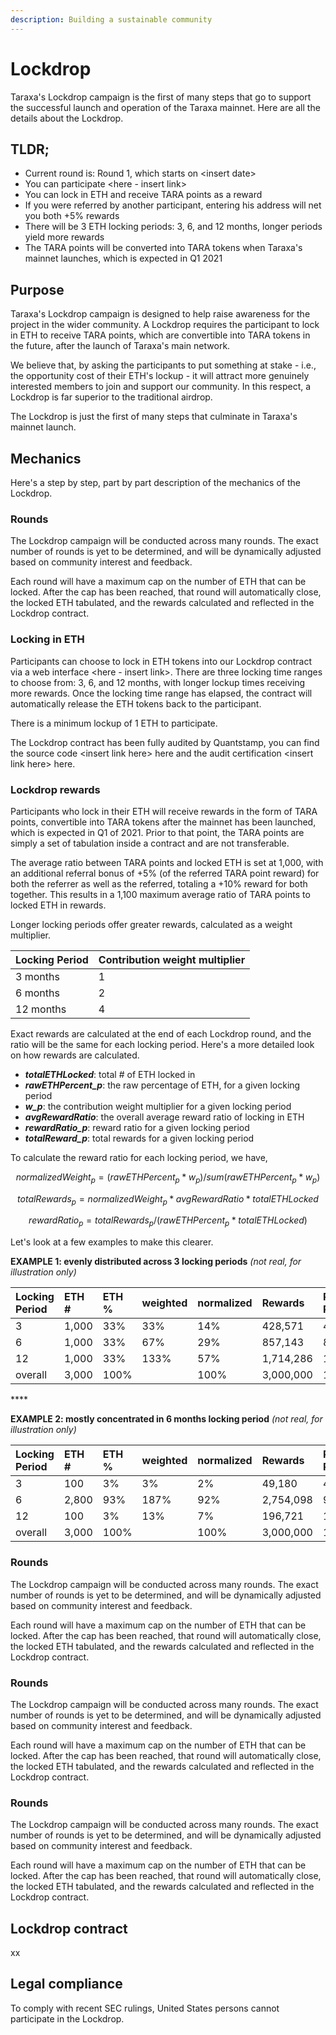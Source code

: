 ```yaml
---
description: Building a sustainable community
---
```


# Lockdrop

Taraxa's Lockdrop campaign is the first of many steps that go to support the successful launch and operation of the Taraxa mainnet. Here are all the details about the Lockdrop. 

## TLDR; 

* Current round is: Round 1, which starts on &lt;insert date&gt; 
* You can participate &lt;here - insert link&gt;
* You can lock in ETH and receive TARA points as a reward
* If you were referred by another participant, entering his address will net you both +5% rewards
* There will be 3 ETH locking periods: 3, 6, and 12 months, longer periods yield more rewards
* The TARA points will be converted into TARA tokens when Taraxa's mainnet launches, which is expected in Q1 2021

## Purpose

Taraxa's Lockdrop campaign is designed to help raise awareness for the project in the wider community. A Lockdrop requires the participant to lock in ETH to receive TARA points, which are convertible into TARA tokens in the future, after the launch of Taraxa's main network.

We believe that, by asking the participants to put something at stake - i.e., the opportunity cost of their ETH's lockup - it will attract more genuinely interested members to join and support our community. In this respect, a Lockdrop is far superior to the traditional airdrop. 

The Lockdrop is just the first of many steps that culminate in Taraxa's mainnet launch. 

## Mechanics

Here's a step by step, part by part description of the mechanics of the Lockdrop. 

### Rounds 

The Lockdrop campaign will be conducted across many rounds. The exact number of rounds is yet to be determined, and will be dynamically adjusted based on community interest and feedback. 

Each round will have a maximum cap on the number of ETH that can be locked. After the cap has been reached, that round will automatically close, the locked ETH tabulated, and the rewards calculated and reflected in the Lockdrop contract. 

### 

### Locking in ETH

Participants can choose to lock in ETH tokens into our Lockdrop contract via a web interface &lt;here - insert link&gt;. There are three locking time ranges to choose from: 3, 6, and 12 months, with longer lockup times receiving more rewards. Once the locking time range has elapsed, the contract will automatically release the ETH tokens back to the participant. 

There is a minimum lockup of 1 ETH to participate.

The Lockdrop contract has been fully audited by Quantstamp,  you can find the source code &lt;insert link here&gt; here and the audit certification &lt;insert link here&gt; here. 



### Lockdrop rewards 

Participants who lock in their ETH will receive rewards in the form of TARA points, convertible into TARA tokens after the mainnet has been launched, which is expected in Q1 of 2021. Prior to that point, the TARA points are simply a set of tabulation inside a contract and are not transferable.  

The average ratio between TARA points and locked ETH is set at 1,000, with an additional referral bonus of +5% \(of the referred TARA point reward\) for both the referrer as well as the referred, totaling a +10% reward for both together. This results in a 1,100 maximum average ratio of TARA points to locked ETH in rewards. 

Longer locking periods offer greater rewards, calculated as a weight multiplier. 

| Locking Period | Contribution weight multiplier |
| :--- | :--- |
| 3 months | 1 |
| 6 months | 2 |
| 12 months | 4 |

Exact rewards are calculated at the end of each Lockdrop round, and the ratio will be the same for each locking period. Here's a more detailed look on how rewards are calculated.

* _**totalETHLocked**_: total \# of ETH locked in
* _**rawETHPercent\_p**_: the raw percentage of ETH, for a given locking period 
* _**w\_p**_: the contribution weight multiplier for a given locking period
* _**avgRewardRatio**_: the overall average reward ratio of locking in ETH
* _**rewardRatio\_p**_: reward ratio for a given locking period
* _**totalReward\_p**_: total rewards for a given locking period  

To calculate the reward ratio for each locking period, we have, 

$$
normalizedWeight_p =(rawETHPercent_p*w_p) / sum(rawETHPercent_p*w_p)
$$

$$
totalRewards_p=normalizedWeight_p*avgRewardRatio*totalETHLocked
$$

$$
rewardRatio_p = totalRewards_p / (rawETHPercent_p*totalETHLocked)
$$

Let's look at a few examples to make this clearer.

**EXAMPLE 1: evenly distributed across 3 locking periods** _\(not real, for illustration only\)_

| Locking Period | ETH \# | ETH % | weighted | normalized | Rewards | Reward Ratio |
| :--- | :--- | :--- | :--- | :--- | :--- | :--- |
| 3 | 1,000 | 33% | 33% | 14% | 428,571 | 429 |
| 6 | 1,000 | 33% | 67% | 29% | 857,143 | 857 |
| 12 | 1,000 | 33% | 133% | 57% | 1,714,286 | 1,714 |
| overall  | 3,000 | 100% |  | 100% | 3,000,000 | 1,000 |

\*\*\*\*

**EXAMPLE 2: mostly concentrated in 6 months locking period** _\(not real, for illustration only\)_

| Locking Period | ETH \# | ETH % | weighted | normalized | Rewards | Reward Ratio |
| :--- | :--- | :--- | :--- | :--- | :--- | :--- |
| 3 | 100 | 3% | 3% | 2% | 49,180 | 492 |
| 6 | 2,800 | 93% | 187% | 92% | 2,754,098 | 984 |
| 12 | 100 | 3% | 13% | 7% | 196,721 | 1,967 |
| overall  | 3,000 | 100% |  | 100% | 3,000,000 | 1,000 |

### 

### 

### Rounds 

The Lockdrop campaign will be conducted across many rounds. The exact number of rounds is yet to be determined, and will be dynamically adjusted based on community interest and feedback. 

Each round will have a maximum cap on the number of ETH that can be locked. After the cap has been reached, that round will automatically close, the locked ETH tabulated, and the rewards calculated and reflected in the Lockdrop contract. 



### Rounds 

The Lockdrop campaign will be conducted across many rounds. The exact number of rounds is yet to be determined, and will be dynamically adjusted based on community interest and feedback. 

Each round will have a maximum cap on the number of ETH that can be locked. After the cap has been reached, that round will automatically close, the locked ETH tabulated, and the rewards calculated and reflected in the Lockdrop contract. 



### Rounds 

The Lockdrop campaign will be conducted across many rounds. The exact number of rounds is yet to be determined, and will be dynamically adjusted based on community interest and feedback. 

Each round will have a maximum cap on the number of ETH that can be locked. After the cap has been reached, that round will automatically close, the locked ETH tabulated, and the rewards calculated and reflected in the Lockdrop contract. 







## Lockdrop contract

xx





## Legal compliance 

To comply with recent SEC rulings, United States persons cannot participate in the Lockdrop. 



